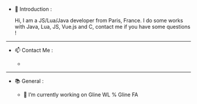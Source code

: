 - 👋 Introduction :


  Hi, I am a JS/Lua/Java developer from Paris, France. I do some works with Java, Lua, JS, Vue.js and C, contact me if you have some questions !

-----------------------------

- 📫 Contact Me :

  - 

-----------------------------

- 📚 General :
  
  
  - 🔭 I’m currently working on Gline WL % Gline FA 








<!---
JLhaky/JLhaky is a ✨ special ✨ repository because its `README.md` (this file) appears on your GitHub profile.
You can click the Preview link to take a look at your changes.
--->
